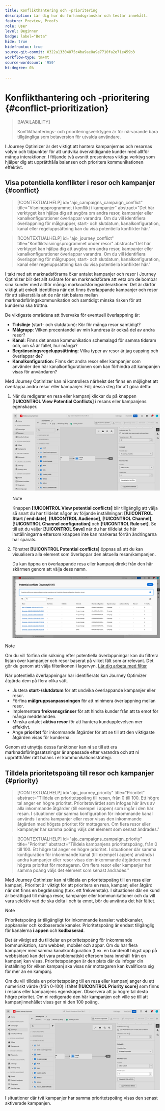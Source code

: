 ```yaml
---
title: Konflikthantering och -prioritering
description: Lär dig hur du förhandsgranskar och testar innehåll.
feature: Preview, Proofs
role: User
level: Beginner
badge: label="Beta"
hide: true
hidefromtoc: true
source-git-commit: 0322a13304875c4ba9ae8a9e7710fa2e71e459b3
workflow-type: tm+mt
source-wordcount: '950'
ht-degree: 0%

---
```



# Konflikthantering och -prioritering {#conflict-prioritization}

>[!AVAILABILITY]
>
>Konflikthanterings- och prioriteringsverktygen är för närvarande bara tillgängliga som betaversion för utvalda användare.

I Journey Optimizer är det viktigt att hantera kampanjernas och resornas volym och tidpunkter för att undvika överväldigande kunder med alltför många interaktioner. I följande två avsnitt presenteras viktiga verktyg som hjälper dig att upprätthålla balansen och prioritera kommunikationen effektivt.

## Visa potentiella konflikter i resor och kampanjer {#conflict}

>[!CONTEXTUALHELP]
>id="ajo_campaigns_campaign_conflict"
>title="Visningsprogrammet i konflikt i kampanjer"
>abstract="Det här verktyget kan hjälpa dig att avgöra om andra resor, kampanjer eller kanalkonfigurationer överlappar varandra. Om du vill identifiera överlappning för målgrupper, start- och slutdatum, kanalkonfiguration, kanal eller regeluppsättning kan du visa potentiella konflikter här."

>[!CONTEXTUALHELP]
>id="ajo_journey_conflict"
>title="Konfliktvisningsprogrammet under resor"
>abstract="Det här verktyget kan hjälpa dig att avgöra om andra resor, kampanjer eller kanalkonfigurationer överlappar varandra. Om du vill identifiera överlappning för målgrupper, start- och slutdatum, kanalkonfiguration, kanal eller regeluppsättning kan du visa potentiella konflikter här."

I takt med att marknadsförarna ökar antalet kampanjer och resor i Journey Optimizer blir det allt svårare för en marknadsförare att veta om de bombar sina kunder med alltför många marknadsföringsinteraktioner. Det är därför viktigt att enkelt identifiera när det finns överlappande kampanjer och resor för att säkerställa att de når rätt balans mellan marknadsföringskommunikation och samtidigt minska risken för att kunderna ska tröttna.

De viktigaste områdena att övervaka för eventuell överlappning är:

* **Tidslinje** (start- och slutdatum): Kör för många resor samtidigt?
* **Målgrupp**: Vilken procentandel av min kundresa är också del av andra resor?
* **Kanal**: Finns det annan kommunikation schemalagd för samma tidsram och, om så är fallet, hur många?
* **Begränsningsregeluppsättning**: Vilka typer av resor är jag capping och överlappar de?
* **Kanalkonfiguration**: Finns det andra resor eller kampanjer som använder den här kanalkonfigurationen som kan förhindra att kampanjen visas för användaren?

Med Journey Optimizer kan ni kontrollera närhelst det finns en möjlighet att överlappa andra resor eller kampanjer. Följ dessa steg för att göra detta:

1. När du redigerar en resa eller kampanj klickar du på knappen **[!UICONTROL View Potential Conflicts]** i resans eller kampanjens egenskaper.

   ![](assets/view-conflicts.png)

   >[!NOTE]
   >
   >Knappen **[!UICONTROL View potential conflicts]** blir tillgänglig att välja så snart du har tilldelat någon av följande inställningar: **[!UICONTROL Start / end date]**, **[!UICONTROL Audience]**, **[!UICONTROL Channel]**, **[!UICONTROL Channel configuration]** och **[!UICONTROL Rule set]**. Se till att du väljer **[!UICONTROL Save]** när du har tilldelat de här inställningarna eftersom knappen inte kan markeras förrän ändringarna har sparats.

1. Fönstret **[!UICONTROL Potential conflicts]** öppnas så att du kan visualisera alla element som överlappar den aktuella resan/kampanjen.

   Du kan öppna en överlappande resa eller kampanj direkt från den här skärmen genom att välja dess namn.

   ![](assets/potential-conflicts.png)

>[!NOTE]
>
>Om du vill förfina din sökning efter potentiella överlappningar kan du filtrera listan över kampanjer och resor baserat på vilket fält som är relevant. Det gör du genom att välja filterikonen i lagervyn. [Lär dig arbeta med filter](../start/search-filter-categorize.md#filter-lists)

När potentiella överlappningar har identifierats kan Journey Optimizer åtgärda dem på flera olika sätt.

* Justera **start-/slutdatum** för att undvika överlappande kampanjer eller resor.
* Förfina **målgruppsanpassningen** för att minimera överlappning mellan resor.
* Implementera **frekvensgränser** för att hindra kunder från att ta emot för många meddelanden.
* Minska antalet **aktiva resor** för att hantera kundupplevelsen mer effektivt.
* Ange **prioritet** för inkommande åtgärder för att se till att den viktigaste åtgärden visas för kunderna.

Genom att utnyttja dessa funktioner kan ni se till att era marknadsföringssatsningar är anpassade efter varandra och att ni upprätthåller rätt balans i er kommunikationsstrategi.

## Tilldela prioritetspoäng till resor och kampanjer {#priority}

>[!CONTEXTUALHELP]
>id="ajo_journey_priority"
>title="Prioritet"
>abstract="Tilldela en prioritetspoäng till resan, från 0 till 100. Ett högre tal anger en högre prioritet. Prioritetsvärdet som infogas här ärvs av alla inkommande åtgärder (till exempel i appen) som ingår i den här resan. I situationer där samma konfiguration för inkommande kanal används i andra kampanjer eller resor visas den inkommande åtgärden med högsta prioritet för mottagaren. Om flera resor eller kampanjer har samma poäng väljs det element som senast ändrades."

>[!CONTEXTUALHELP]
>id="ajo_campaigns_campaign_priority"
>title="Prioritet"
>abstract="Tilldela kampanjens prioritetspoäng, från 0 till 100. Ett högre tal anger en högre prioritet. I situationer där samma konfiguration för inkommande kanal (till exempel i appen) används i andra kampanjer eller resor visas den inkommande åtgärden med högsta prioritet för mottagaren. Om flera resor eller kampanjer har samma poäng väljs det element som senast ändrades."

Med Journey Optimizer kan ni tilldela en prioritetspoäng till en resa eller kampanj. Prioritet är viktigt för att prioritera en resa, kampanj eller åtgärd när det finns en begränsning (t.ex. ett frekvenstak). I situationer där en kund är berättigad till många resor, kampanjer eller kommunikationer och du vill vara selektiv vad de ska delta i och ta emot, bör du använda det här fältet.

>[!NOTE]
>
>Prioritetspoäng är tillgängligt för inkommande kanaler: webbkanaler, appkanaler och kodbaserade kanaler. Prioritetspoäng är endast tillgänglig för kanalerna **i appen** och **kodbaserad**.

Det är viktigt att du tilldelar en prioritetspoäng för inkommande kommunikation, som webben, mobiler och appar. Om du har flera kampanjer med samma kanalkonfiguration (t.ex. en banderoll högst upp på webbsidan) kan det vara problematiskt eftersom bara innehåll från en kampanj kan visas. Prioritetspoängen är den plats där du infogar din inställning för vilken kampanj ska visas när mottagaren kan kvalificera sig för mer än en kampanj.

Om du vill tilldela en prioritetspoäng till en resa eller kampanj anger du ett numeriskt värde (från 0-100) i fältet **[!UICONTROL Priority score]** som finns i resans eller kampanjens egenskaper. Observera att ju högre tal desto högre prioritet. Om ni redigerade den här kampanjen och ville se till att kampanjinnehållet visas ger ni den 100 poäng.

![](assets/priority-score.png)

I situationer där två kampanjer har samma prioritetspoäng visas den senast aktiverade kampanjen.
